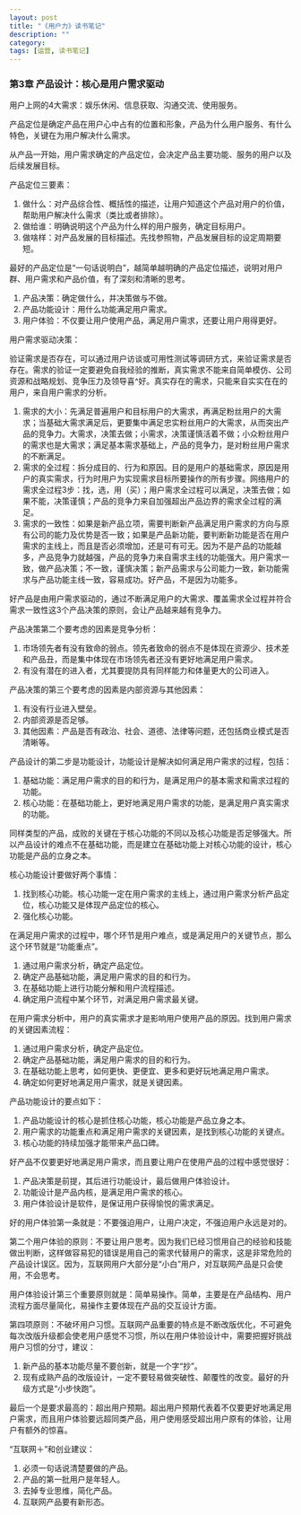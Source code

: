 ```yaml
---
layout: post
title: "《用户力》读书笔记"
description: ""
category: 
tags: [运营, 读书笔记]
---
```


### 第3章 产品设计：核心是用户需求驱动

用户上网的4大需求：娱乐休闲、信息获取、沟通交流、使用服务。

产品定位是确定产品在用户心中占有的位置和形象，产品为什么用户服务、有什么特色，关键在为用户解决什么需求。

从产品一开始，用户需求确定的产品定位，会决定产品主要功能、服务的用户以及后续发展目标。

产品定位三要素：

1. 做什么：对产品综合性、概括性的描述，让用户知道这个产品对用户的价值，帮助用户解决什么需求（类比或者排除）。
2. 做给谁：明确说明这个产品为什么样的用户服务，确定目标用户。
3. 做啥样：对产品发展的目标描述。先找参照物，产品发展目标的设定周期要短。

最好的产品定位是“一句话说明白”，越简单越明确的产品定位描述，说明对用户群、用户需求和产品价值，有了深刻和清晰的思考。

1. 产品决策：确定做什么，并决策做与不做。
2. 产品功能设计：用什么功能满足用户需求。
3. 用户体验：不仅要让用户使用产品，满足用户需求，还要让用户用得更好。

用户需求驱动决策：

验证需求是否存在，可以通过用户访谈或可用性测试等调研方式，来验证需求是否存在。需求的验证一定要避免自我经验的推断，真实需求不能来自简单模仿、公司资源和战略规划、竞争压力及领导喜^好。真实存在的需求，只能来自实实在在的用户，来自用户需求的分析。

1. 需求的大小：先满足普遍用户和目标用户的大需求，再满足粉丝用户的大需求；当基础大需求满足后，更要集中满足忠实粉丝用户的大需求，从而突出产品的竞争力。大需求，决策去做；小需求，决策谨慎活着不做；小众粉丝用户的需求也是大需求；满足基本需求基础上，产品的竞争力，是对粉丝用户需求的不断满足。
2. 需求的全过程：拆分成目的、行为和原因。目的是用户的基础需求，原因是用户的真实需求，行为时用户为实现需求目标所要操作的所有步骤。网络用户的需求全过程3步：找，选，用（买）；用户需求全过程可以满足，决策去做；如果不能，决策谨慎；产品的竞争力来自加强超出产品边界的需求全过程的满足。
3.  需求的一致性：如果是新产品立项，需要判断新产品满足用户需求的方向与原有公司的能力及优势是否一致；如果是产品新功能，要判断新功能是否在用户需求的主线上，而且是否必须增加，还是可有可无。因为不是产品的功能越多，产品竞争力就越强，产品的竞争力来自需求主线的功能强大。用户需求一致，做产品决策；不一致，谨慎决策；新产品需求与公司能力一致，新功能需求与产品功能主线一致，容易成功。好产品，不是因为功能多。

好产品是由用户需求驱动的，通过不断满足用户的大需求、覆盖需求全过程并符合需求一致性这3个产品决策的原则，会让产品越来越有竞争力。

产品决策第二个要考虑的因素是竞争分析：

1. 市场领先者有没有致命的弱点。领先者致命的弱点不是体现在资源少、技术差和产品丑，而是集中体现在市场领先者还没有更好地满足用户需求。
2. 有没有潜在的进入者，尤其要提防具有同样能力和体量更大的公司进入。

产品决策的第三个要考虑的因素是内部资源与其他因素：

1. 有没有行业进入壁垒。
2. 内部资源是否足够。
3. 其他因素：产品是否有政治、社会、道德、法律等问题，还包括商业模式是否清晰等。

产品设计的第二步是功能设计，功能设计是解决如何满足用户需求的过程，包括：

1. 基础功能：满足用户需求的目的和行为，是满足用户的基本需求和需求过程的功能。
2. 核心功能：在基础功能上，更好地满足用户需求的功能，是满足用户真实需求的功能。

同样类型的产品，成败的关键在于核心功能的不同以及核心功能是否足够强大。所以产品设计的难点不在基础功能，而是建立在基础功能上对核心功能的设计，核心功能是产品的立身之本。

核心功能设计要做好两个事情：

1. 找到核心功能。核心功能一定在用户需求的主线上，通过用户需求分析产品定位，核心功能又是体现产品定位的核心。
2. 强化核心功能。

在满足用户需求的过程中，哪个环节是用户难点，或是满足用户的关键节点，那么这个环节就是“功能重点”。

1. 通过用户需求分析，确定产品定位。
2. 确定产品基础功能，满足用户需求的目的和行为。
3. 在基础功能上进行功能分解和用户流程描述。
4. 确定用户流程中某个环节，对满足用户需求最关键。

在用户需求分析中，用户的真实需求才是影响用户使用产品的原因。找到用户需求的关键因素流程：

1. 通过用户需求分析，确定产品定位。
2. 确定产品基础功能，满足用户需求的目的和行为。
3. 在基础功能上思考，如何更快、更便宜、更多和更好玩地满足用户需求。
4. 确定如何更好地满足用户需求，就是关键因素。

产品功能设计的要点如下：

1. 产品功能设计的核心是抓住核心功能，核心功能是产品立身之本。
2. 用户需求的功能重点和满足用户需求的关键因素，是找到核心功能的关键点。
3. 核心功能的持续加强才能带来产品口碑。

好产品不仅要更好地满足用户需求，而且要让用户在使用产品的过程中感觉很好：

1. 产品决策是前提，其后进行功能设计，最后做用户体验设计。
2. 功能设计是产品内核，是满足用户需求的核心。
3. 用户体验设计是软件，是保证用户获得愉悦的需求满足。

好的用户体验第一条就是：不要强迫用户，让用户决定，不强迫用户永远是对的。

第二个用户体验的原则：不要让用户思考。因为我们已经习惯用自己的经验和技能做出判断，这样做容易犯的错误是用自己的需求代替用户的需求，这是非常危险的产品设计误区。因为，互联网用户大部分是“小白”用户，对互联网产品是只会使用，不会思考。

用户体验设计第三个重要原则就是：简单易操作。简单，主要是在产品结构、用户流程方面尽量简化，易操作主要体现在产品的交互设计方面。

第四项原则：不破坏用户习惯。互联网产品重要的特点是不断改版优化，不可避免每次改版升级都会使老用户感觉不习惯，所以在用户体验设计中，需要把握好挑战用户习惯的分寸，建议：

1. 新产品的基本功能尽量不要创新，就是一个字“抄”。
2. 现有成熟产品的改版设计，一定不要轻易做突破性、颠覆性的改变。最好的升级方式是“小步快跑”。

最后一个是要求最高的：超出用户预期。超出用户预期代表着不仅要更好地满足用户需求，而且用户体验要远超同类产品，用户使用感受超出用户原有的体验，让用户有额外的惊喜。

“互联网＋”和创业建议：

1. 必须一句话说清楚要做的产品。
2. 产品的第一批用户是年轻人。
3. 去掉专业思维，简化产品。
4. 互联网产品要有新形态。
